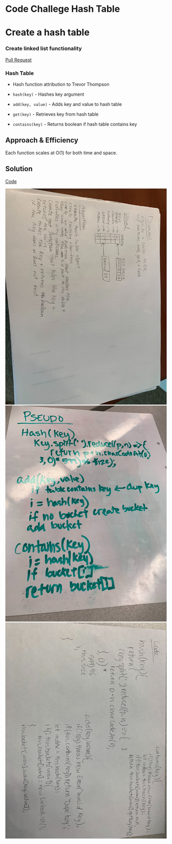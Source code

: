 # Code Challege Hash Table

# Create a hash table

### Create linked list functionality 

[Pull Request](https://github.com/david-vloedman-401-advanced-javascript/data-structures-and-algorithms/pull/24)

### Hash Table

* Hash function attribution to Trevor Thompson

* `hash(key)` - Hashes key argument
* `add(key, value)` - Adds key and value to hash table
* `get(key)` - Retrieves key from hash table
* `contains(key)` - Returns boolean if hash table contains key

## Approach & Efficiency

Each function scales at O(1) for both time and space.

## Solution

[Code](./hash-table.js)

![](./assets/hashtable.jpg)
![](./assets/pseudo.jpg)
![](./assets/code.jpg)

